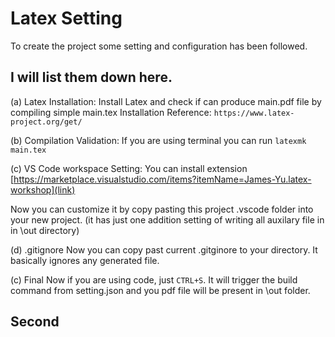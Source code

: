 # Latex Setting

To create the project some setting and configuration has been followed.



## I will list them down here.

(a) Latex Installation: Install Latex and check if can produce main.pdf file by compiling simple main.tex
Installation Reference: `https://www.latex-project.org/get/`

(b) Compilation Validation: If you are using terminal you can run `latexmk main.tex` 

(c) VS Code workspace Setting: 
You can install extension [https://marketplace.visualstudio.com/items?itemName=James-Yu.latex-workshop](link)


Now you can customize it by copy pasting this project .vscode folder into your new project.
(it has just one addition setting of writing all auxilary file in in  \out directory)

(d) .gitignore
Now you can copy past current .gitginore to your directory.
It basically ignores any generated file.

(c) Final
Now if you are using code, just `CTRL+S`.
It will trigger the build command from setting.json and you pdf file will be present in \out folder.


## Second 